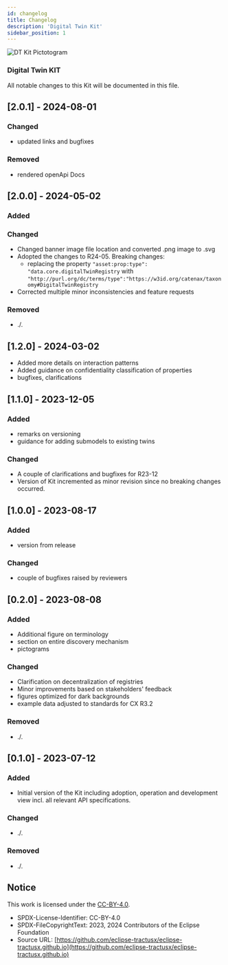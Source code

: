 ```yaml
---
id: changelog
title: Changelog
description: 'Digital Twin Kit'
sidebar_position: 1
---
```


![DT Kit Pictotogram](@site/static/img/kits/digital-twin/digital-twin-kit-logo.drawio.svg)

### Digital Twin KIT

All notable changes to this Kit will be documented in this file.

## [2.0.1] - 2024-08-01

### Changed

- updated links and bugfixes

### Removed

- rendered openApi Docs

## [2.0.0] - 2024-05-02

### Added

### Changed

- Changed banner image file location and converted .png image to .svg
- Adopted the changes to R24-05. Breaking changes:
  - replacing the property `"asset:prop:type": "data.core.digitalTwinRegistry` with `"http://purl.org/dc/terms/type":"https://w3id.org/catenax/taxonomy#DigitalTwinRegistry`
- Corrected multiple minor inconsistencies and feature requests

### Removed

- ./.

## [1.2.0] - 2024-03-02

- Added more details on interaction patterns
- Added guidance on confidentiality classification of properties
- bugfixes, clarifications

## [1.1.0] - 2023-12-05

### Added

- remarks on versioning
- guidance for adding submodels to existing twins

### Changed

- A couple of clarifications and bugfixes for R23-12
- Version of Kit incremented as minor revision since no breaking changes occurred.

## [1.0.0] - 2023-08-17

### Added

- version from release

### Changed

- couple of bugfixes raised by reviewers

## [0.2.0] - 2023-08-08

<h3>Added</h3>

- Additional figure on terminology
- section on entire discovery mechanism
- pictograms

<h3>Changed</h3>

- Clarification on decentralization of registries
- Minor improvements based on stakeholders' feedback
- figures optimized for dark backgrounds
- example data adjusted to standards for CX R3.2

<h3>Removed</h3>

- ./.

## [0.1.0] - 2023-07-12

<h3>Added</h3>

- Initial version of the Kit including adoption, operation and development view incl. all relevant API specifications.

<h3>Changed</h3>

- ./.

<h3>Removed</h3>

- ./.

## Notice

This work is licensed under the [CC-BY-4.0](https://creativecommons.org/licenses/by/4.0/legalcode).

- SPDX-License-Identifier: CC-BY-4.0
- SPDX-FileCopyrightText: 2023, 2024 Contributors of the Eclipse Foundation
- Source URL: [https://github.com/eclipse-tractusx/eclipse-tractusx.github.io](https://github.com/eclipse-tractusx/eclipse-tractusx.github.io)
